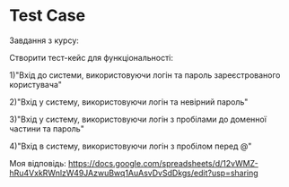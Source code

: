 # Test Case

Завдання з курсу:

Створити тест-кейс для функціональності:

1)"Вхід до системи, використовуючи логін та пароль зареєстрованого користувача"

2)"Вхід у систему, використовуючи логін та невірний пароль"

3)"Вхід у систему, використовуючи логін з пробілами до доменної частини та пароль"

4)"Вхід в систему, використовуючи логін з пробілом перед @"

Моя відповідь:
https://docs.google.com/spreadsheets/d/12vWMZ-hRu4VxkRWnlzW49JAzwuBwq1AuAsvDvSdDkgs/edit?usp=sharing
